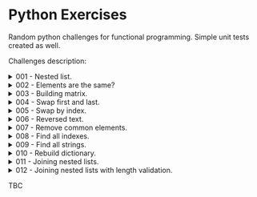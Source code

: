 # Python Exercises
Random python challenges for functional programming. 
Simple unit tests created as well.

Challenges description:

<details>
<summary markdown="span">001 - Nested list.</summary>
<i>Check if list has nested list and all are list type.</i>
</details>

<details>
<summary markdown="span">002 - Elements are the same?</summary>
<i>Check if list elements are all the same.</i>
</details>

<details>
<summary markdown="span">003 - Building matrix.</summary>
<i>Check if you can build matrix. Given array must contain lists and each nested list must have the same amount
of elements.</i>
</details>

<details>
<summary markdown="span">004 - Swap first and last.</summary>
<i>Create function that takes list as argument. Function should swap first and last element of the list.</i>
</details>

<details>
<summary markdown="span">005 - Swap by index.</summary>
<i>Create function that takes for arguments: list, index, index. Swap two index and return list.</i>
</details>

<details>
<summary markdown="span">006 - Reversed text.</summary>
<i>Write a function that takes text as argument and reverse words order.</i>
</details>

<details>
<summary markdown="span">007 - Remove common elements.</summary>
<i>Write a function that takes 2 lists as arguments, removes its common elements and returns both lists.</i>
</details>

<details>
<summary markdown="span">008 - Find all indexes.</summary>
<i>Create function that takes for argument: list and value. Function returns list of elements indexes found.</i>
</details>

<details>
<summary markdown="span">009 - Find all strings.</summary>
<i>Create function that takes list as argument and returns list of indexes with str value.</i>
</details>

<details>
<summary markdown="span">010 - Rebuild dictionary.</summary>
<i>Create function that takes as argument list of dictionaries [{a:b, c:d}, {a:e, c:f}...] and returns dictionary with
 grouped by key elements {a:[b, e], c:[d, f]}.</i>
</details>

<details>
<summary markdown="span">011 - Joining nested lists.</summary>
<i>Create function that takes for argument two nested lists and returns one list where each nested list remains on
the same index in result, ex. [[1, 1], [2, 2]] + [[3, 3], [4, 4]] = [[1, 1, 3, 3], [2, 2, 4 , 4]].</i>
</details>

<details>
<summary markdown="span">012 - Joining nested lists with length validation.</summary>
<i>Create function that takes for argument two nested list and returns new list, which joins elements in nested list
on the same index, ex. [[1], [3]] + [[2], [4]] = [[1, 2], [3, 4]]. Check if there are the same amount of nested list,
if not raise ValueError.</i>
</details>

TBC
